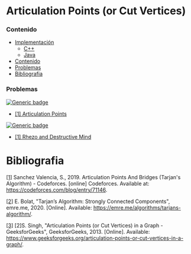 # Articulation Points (or Cut Vertices)

### Contenido

* [Implementación](#)
    * [C++](#)
    * [Java](#)
* [Contenido](#contenido)
* [Problemas](#problemas)
* [Bibliografia](#bibliografia)

### Problemas

[![Generic badge](https://img.shields.io/badge/AOJ-Medium-yellow.svg)](https://onlinejudge.u-aizu.ac.jp/courses/library/5/GRL/all)

* [[1] Articulation Points](https://onlinejudge.u-aizu.ac.jp/courses/library/5/GRL/all/GRL_3_A)

[![Generic badge](https://img.shields.io/badge/HackerEarth-Medium-yellow.svg)](https://www.hackerearth.com/de/practice/algorithms/graphs/articulation-points-and-bridges/practice-problems/)

* [[1] Rhezo and Destructive Mind](https://www.hackerearth.com/de/practice/algorithms/graphs/articulation-points-and-bridges/practice-problems/algorithm/rhezo-and-destructive-mind/submissions/)

# Bibliografia

[[1]](https://codeforces.com/blog/entry/71146) Sanchez Valencia, S., 2019. Articulation Points And Bridges (Tarjan's Algorithm) - Codeforces. [online] Codeforces. Available at: <https://codeforces.com/blog/entry/71146>.

[[2]](https://emre.me/algorithms/tarjans-algorithm/) E. Bolat, "Tarjan’s Algorithm: Strongly Connected Components", emre.me, 2020. [Online]. Available: https://emre.me/algorithms/tarjans-algorithm/.

[[3]](https://www.geeksforgeeks.org/articulation-points-or-cut-vertices-in-a-graph/) [2]S. Singh, "Articulation Points (or Cut Vertices) in a Graph - GeeksforGeeks", GeeksforGeeks, 2013. [Online]. Available: https://www.geeksforgeeks.org/articulation-points-or-cut-vertices-in-a-graph/.